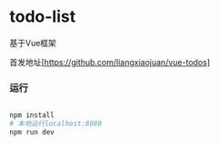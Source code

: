 # todo-list
基于Vue框架


首发地址[https://github.com/liangxiaojuan/vue-todos]


### 运行
``` bash

npm install
# 本地运行localhost:8080
npm run dev
```
